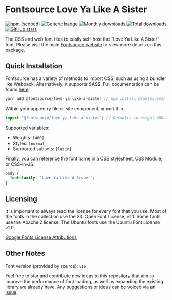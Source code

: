 # Fontsource Love Ya Like A Sister

[![npm (scoped)](https://img.shields.io/npm/v/@fontsource/love-ya-like-a-sister?color=brightgreen)](https://www.npmjs.com/package/@fontsource/love-ya-like-a-sister) [![Generic badge](https://img.shields.io/badge/fontsource-passing-brightgreen)](https://github.com/fontsource/fontsource) [![Monthly downloads](https://badgen.net/npm/dm/@fontsource/love-ya-like-a-sister)](https://github.com/fontsource/fontsource) [![Total downloads](https://badgen.net/npm/dt/@fontsource/love-ya-like-a-sister)](https://github.com/fontsource/fontsource) [![GitHub stars](https://img.shields.io/github/stars/fontsource/fontsource.svg?style=social&label=Star)](https://github.com/fontsource/fontsource/stargazers)

The CSS and web font files to easily self-host the “Love Ya Like A Sister” font. Please visit the main [Fontsource website](https://fontsource.org/fonts/love-ya-like-a-sister) to view more details on this package.

## Quick Installation

Fontsource has a variety of methods to import CSS, such as using a bundler like Webpack. Alternatively, it supports SASS. Full documentation can be found [here](https://fontsource.org/docs/introduction).

```javascript
yarn add @fontsource/love-ya-like-a-sister // npm install @fontsource/love-ya-like-a-sister
```

Within your app entry file or site component, import it in.

```javascript
import "@fontsource/love-ya-like-a-sister"; // Defaults to weight 400.
```

Supported variables:

- Weights: `[400]`
- Styles: `[normal]`
- Supported subsets: `[latin]`

Finally, you can reference the font name in a CSS stylesheet, CSS Module, or CSS-in-JS.

```css
body {
  font-family: "Love Ya Like A Sister";
}
```

## Licensing

It is important to always read the license for every font that you use.
Most of the fonts in the collection use the SIL Open Font License, v1.1. Some fonts use the Apache 2 license. The Ubuntu fonts use the Ubuntu Font License v1.0.

[Google Fonts License Attributions](https://fonts.google.com/attribution)

## Other Notes

Font version (provided by source): `v16`.

Feel free to star and contribute new ideas to this repository that aim to improve the performance of font loading, as well as expanding the existing library we already have. Any suggestions or ideas can be voiced via an [issue](https://github.com/fontsource/fontsource/issues).
